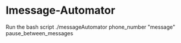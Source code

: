 # Imessage-Automator

Run the bash script ./messageAutomator phone_number "message" pause_between_messages
